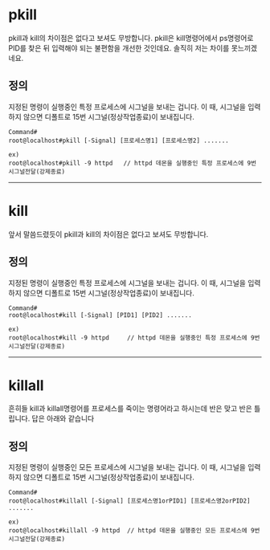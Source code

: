 # pkill
 
pkill과 kill의 차이점은 없다고 보셔도 무방합니다.
pkill은 kill명령어에서 ps명령어로 PID를 찾은 뒤 입력해야 되는 불편함을 개선한 것인데요.
솔직히 저는 차이를 못느끼겠네요.

## 정의
지정된 명령이 실행중인 특정 프로세스에 시그널을 보내는 겁니다.
이 때, 시그널을 입력하지 않으면 디폴트로 15번 시그널(정상작업종료)이 보내집니다.

``` 
Command#
root@localhost#pkill [-Signal] [프로세스명1] [프로세스명2] .......
 
ex)
root@localhost#pkill -9 httpd   // httpd 데몬을 실행중인 특정 프로세스에 9번시그널전달(강제종료)
``` 

----

# kill
 
앞서 말씀드렸듯이 pkill과 kill의 차이점은 없다고 보셔도 무방합니다.
 
 
## 정의
지정된 명령이 실행중인 특정 프로세스에 시그널을 보내는 겁니다.
이 때, 시그널을 입력하지 않으면 디폴트로 15번 시그널(정상작업종료)이 보내집니다.

```
Command#
root@localhost#kill [-Signal] [PID1] [PID2] .......
 
ex)
root@localhost#kill -9 httpd     // httpd 데몬을 실행중인 특정 프로세스에 9번시그널전달(강제종료)
``` 

----

# killall
 
흔히들 kill과 killall명령어를 프로세스를 죽이는 명령어라고 하시는데
반은 맞고 반은 틀립니다. 답은 아래와 같습니다
 
 
## 정의
지정된 명령이 실행중인 모든 프로세스에 시그널을 보내는 겁니다.
이 때, 시그널을 입력하지 않으면 디폴트로 15번 시그널(정상작업종료)이 보내집니다.

``` 
Command#
root@localhost#killall [-Signal] [프로세스명1orPID1] [프로세스명2orPID2] .......
 
ex)
root@localhost#killall -9 httpd  // httpd 데몬을 실행중인 모든 프로세스에 9번시그널전달(강제종료)
```
